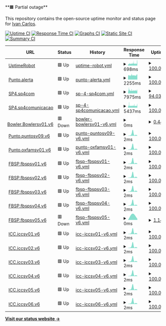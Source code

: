 <!-- # [📈 Live Status](https://monitor2.ivancarlos.com.br): --> <!--live status--> **🟧 Partial outage**

This repository contains the open-source uptime monitor and status page for [Ivan Carlos](https://ivancarlos.me).

[![Uptime CI](https://github.com/ivancarlos-me/Uptime-by-GitHub/workflows/Uptime%20CI/badge.svg)](https://github.com/ivancarlos-me/Uptime-by-GitHub/actions?query=workflow%3A%22Uptime+CI%22)
[![Response Time CI](https://github.com/ivancarlos-me/Uptime-by-GitHub/workflows/Response%20Time%20CI/badge.svg)](https://github.com/ivancarlos-me/Uptime-by-GitHub/actions?query=workflow%3A%22Response+Time+CI%22)
[![Graphs CI](https://github.com/ivancarlos-me/Uptime-by-GitHub/workflows/Graphs%20CI/badge.svg)](https://github.com/ivancarlos-me/Uptime-by-GitHub/actions?query=workflow%3A%22Graphs+CI%22)
[![Static Site CI](https://github.com/ivancarlos-me/Uptime-by-GitHub/workflows/Static%20Site%20CI/badge.svg)](https://github.com/ivancarlos-me/Uptime-by-GitHub/actions?query=workflow%3A%22Static+Site+CI%22)
[![Summary CI](https://github.com/ivancarlos-me/Uptime-by-GitHub/workflows/Summary%20CI/badge.svg)](https://github.com/ivancarlos-me/Uptime-by-GitHub/actions?query=workflow%3A%22Summary+CI%22)

<!--start: status pages-->
<!-- This summary is generated by Upptime (https://github.com/upptime/upptime) -->
<!-- Do not edit this manually, your changes will be overwritten -->
<!-- prettier-ignore -->
| URL | Status | History | Response Time | Uptime |
| --- | ------ | ------- | ------------- | ------ |
| <img alt="" src="https://icons.duckduckgo.com/ip3/uptimerobot.com.ico" height="13"> [UptimeRobot](https://uptimerobot.com) | 🟩 Up | [uptime-robot.yml](https://github.com/ivancarlos-me/Uptime-by-GitHub/commits/HEAD/history/uptime-robot.yml) | <details><summary><img alt="Response time graph" src="./graphs/uptime-robot/response-time-week.png" height="20"> 698ms</summary><br><a href="https://monitor2.ivancarlos.com.br/history/uptime-robot"><img alt="Response time 698" src="https://img.shields.io/endpoint?url=https%3A%2F%2Fraw.githubusercontent.com%2Fivancarlos-me%2FUptime-by-GitHub%2FHEAD%2Fapi%2Fuptime-robot%2Fresponse-time.json"></a><br><a href="https://monitor2.ivancarlos.com.br/history/uptime-robot"><img alt="24-hour response time 724" src="https://img.shields.io/endpoint?url=https%3A%2F%2Fraw.githubusercontent.com%2Fivancarlos-me%2FUptime-by-GitHub%2FHEAD%2Fapi%2Fuptime-robot%2Fresponse-time-day.json"></a><br><a href="https://monitor2.ivancarlos.com.br/history/uptime-robot"><img alt="7-day response time 698" src="https://img.shields.io/endpoint?url=https%3A%2F%2Fraw.githubusercontent.com%2Fivancarlos-me%2FUptime-by-GitHub%2FHEAD%2Fapi%2Fuptime-robot%2Fresponse-time-week.json"></a><br><a href="https://monitor2.ivancarlos.com.br/history/uptime-robot"><img alt="30-day response time 698" src="https://img.shields.io/endpoint?url=https%3A%2F%2Fraw.githubusercontent.com%2Fivancarlos-me%2FUptime-by-GitHub%2FHEAD%2Fapi%2Fuptime-robot%2Fresponse-time-month.json"></a><br><a href="https://monitor2.ivancarlos.com.br/history/uptime-robot"><img alt="1-year response time 698" src="https://img.shields.io/endpoint?url=https%3A%2F%2Fraw.githubusercontent.com%2Fivancarlos-me%2FUptime-by-GitHub%2FHEAD%2Fapi%2Fuptime-robot%2Fresponse-time-year.json"></a></details> | <details><summary><a href="https://monitor2.ivancarlos.com.br/history/uptime-robot">100.00%</a></summary><a href="https://monitor2.ivancarlos.com.br/history/uptime-robot"><img alt="All-time uptime 100.00%" src="https://img.shields.io/endpoint?url=https%3A%2F%2Fraw.githubusercontent.com%2Fivancarlos-me%2FUptime-by-GitHub%2FHEAD%2Fapi%2Fuptime-robot%2Fuptime.json"></a><br><a href="https://monitor2.ivancarlos.com.br/history/uptime-robot"><img alt="24-hour uptime 100.00%" src="https://img.shields.io/endpoint?url=https%3A%2F%2Fraw.githubusercontent.com%2Fivancarlos-me%2FUptime-by-GitHub%2FHEAD%2Fapi%2Fuptime-robot%2Fuptime-day.json"></a><br><a href="https://monitor2.ivancarlos.com.br/history/uptime-robot"><img alt="7-day uptime 100.00%" src="https://img.shields.io/endpoint?url=https%3A%2F%2Fraw.githubusercontent.com%2Fivancarlos-me%2FUptime-by-GitHub%2FHEAD%2Fapi%2Fuptime-robot%2Fuptime-week.json"></a><br><a href="https://monitor2.ivancarlos.com.br/history/uptime-robot"><img alt="30-day uptime 100.00%" src="https://img.shields.io/endpoint?url=https%3A%2F%2Fraw.githubusercontent.com%2Fivancarlos-me%2FUptime-by-GitHub%2FHEAD%2Fapi%2Fuptime-robot%2Fuptime-month.json"></a><br><a href="https://monitor2.ivancarlos.com.br/history/uptime-robot"><img alt="1-year uptime 100.00%" src="https://img.shields.io/endpoint?url=https%3A%2F%2Fraw.githubusercontent.com%2Fivancarlos-me%2FUptime-by-GitHub%2FHEAD%2Fapi%2Fuptime-robot%2Fuptime-year.json"></a></details>
| <img alt="" src="https://icons.duckduckgo.com/ip3/alerta.org.br.ico" height="13"> [Punto.alerta](https://alerta.org.br) | 🟩 Up | [punto-alerta.yml](https://github.com/ivancarlos-me/Uptime-by-GitHub/commits/HEAD/history/punto-alerta.yml) | <details><summary><img alt="Response time graph" src="./graphs/punto-alerta/response-time-week.png" height="20"> 2255ms</summary><br><a href="https://monitor2.ivancarlos.com.br/history/punto-alerta"><img alt="Response time 2255" src="https://img.shields.io/endpoint?url=https%3A%2F%2Fraw.githubusercontent.com%2Fivancarlos-me%2FUptime-by-GitHub%2FHEAD%2Fapi%2Fpunto-alerta%2Fresponse-time.json"></a><br><a href="https://monitor2.ivancarlos.com.br/history/punto-alerta"><img alt="24-hour response time 2260" src="https://img.shields.io/endpoint?url=https%3A%2F%2Fraw.githubusercontent.com%2Fivancarlos-me%2FUptime-by-GitHub%2FHEAD%2Fapi%2Fpunto-alerta%2Fresponse-time-day.json"></a><br><a href="https://monitor2.ivancarlos.com.br/history/punto-alerta"><img alt="7-day response time 2255" src="https://img.shields.io/endpoint?url=https%3A%2F%2Fraw.githubusercontent.com%2Fivancarlos-me%2FUptime-by-GitHub%2FHEAD%2Fapi%2Fpunto-alerta%2Fresponse-time-week.json"></a><br><a href="https://monitor2.ivancarlos.com.br/history/punto-alerta"><img alt="30-day response time 2255" src="https://img.shields.io/endpoint?url=https%3A%2F%2Fraw.githubusercontent.com%2Fivancarlos-me%2FUptime-by-GitHub%2FHEAD%2Fapi%2Fpunto-alerta%2Fresponse-time-month.json"></a><br><a href="https://monitor2.ivancarlos.com.br/history/punto-alerta"><img alt="1-year response time 2255" src="https://img.shields.io/endpoint?url=https%3A%2F%2Fraw.githubusercontent.com%2Fivancarlos-me%2FUptime-by-GitHub%2FHEAD%2Fapi%2Fpunto-alerta%2Fresponse-time-year.json"></a></details> | <details><summary><a href="https://monitor2.ivancarlos.com.br/history/punto-alerta">100.00%</a></summary><a href="https://monitor2.ivancarlos.com.br/history/punto-alerta"><img alt="All-time uptime 100.00%" src="https://img.shields.io/endpoint?url=https%3A%2F%2Fraw.githubusercontent.com%2Fivancarlos-me%2FUptime-by-GitHub%2FHEAD%2Fapi%2Fpunto-alerta%2Fuptime.json"></a><br><a href="https://monitor2.ivancarlos.com.br/history/punto-alerta"><img alt="24-hour uptime 100.00%" src="https://img.shields.io/endpoint?url=https%3A%2F%2Fraw.githubusercontent.com%2Fivancarlos-me%2FUptime-by-GitHub%2FHEAD%2Fapi%2Fpunto-alerta%2Fuptime-day.json"></a><br><a href="https://monitor2.ivancarlos.com.br/history/punto-alerta"><img alt="7-day uptime 100.00%" src="https://img.shields.io/endpoint?url=https%3A%2F%2Fraw.githubusercontent.com%2Fivancarlos-me%2FUptime-by-GitHub%2FHEAD%2Fapi%2Fpunto-alerta%2Fuptime-week.json"></a><br><a href="https://monitor2.ivancarlos.com.br/history/punto-alerta"><img alt="30-day uptime 100.00%" src="https://img.shields.io/endpoint?url=https%3A%2F%2Fraw.githubusercontent.com%2Fivancarlos-me%2FUptime-by-GitHub%2FHEAD%2Fapi%2Fpunto-alerta%2Fuptime-month.json"></a><br><a href="https://monitor2.ivancarlos.com.br/history/punto-alerta"><img alt="1-year uptime 100.00%" src="https://img.shields.io/endpoint?url=https%3A%2F%2Fraw.githubusercontent.com%2Fivancarlos-me%2FUptime-by-GitHub%2FHEAD%2Fapi%2Fpunto-alerta%2Fuptime-year.json"></a></details>
| <img alt="" src="https://icons.duckduckgo.com/ip3/sp4com.com.br.ico" height="13"> [SP4.sp4com](https://sp4com.com.br) | 🟩 Up | [sp-4-sp4com.yml](https://github.com/ivancarlos-me/Uptime-by-GitHub/commits/HEAD/history/sp-4-sp4com.yml) | <details><summary><img alt="Response time graph" src="./graphs/sp-4-sp4com/response-time-week.png" height="20"> 7975ms</summary><br><a href="https://monitor2.ivancarlos.com.br/history/sp-4-sp4com"><img alt="Response time 7975" src="https://img.shields.io/endpoint?url=https%3A%2F%2Fraw.githubusercontent.com%2Fivancarlos-me%2FUptime-by-GitHub%2FHEAD%2Fapi%2Fsp-4-sp4com%2Fresponse-time.json"></a><br><a href="https://monitor2.ivancarlos.com.br/history/sp-4-sp4com"><img alt="24-hour response time 7637" src="https://img.shields.io/endpoint?url=https%3A%2F%2Fraw.githubusercontent.com%2Fivancarlos-me%2FUptime-by-GitHub%2FHEAD%2Fapi%2Fsp-4-sp4com%2Fresponse-time-day.json"></a><br><a href="https://monitor2.ivancarlos.com.br/history/sp-4-sp4com"><img alt="7-day response time 7975" src="https://img.shields.io/endpoint?url=https%3A%2F%2Fraw.githubusercontent.com%2Fivancarlos-me%2FUptime-by-GitHub%2FHEAD%2Fapi%2Fsp-4-sp4com%2Fresponse-time-week.json"></a><br><a href="https://monitor2.ivancarlos.com.br/history/sp-4-sp4com"><img alt="30-day response time 7975" src="https://img.shields.io/endpoint?url=https%3A%2F%2Fraw.githubusercontent.com%2Fivancarlos-me%2FUptime-by-GitHub%2FHEAD%2Fapi%2Fsp-4-sp4com%2Fresponse-time-month.json"></a><br><a href="https://monitor2.ivancarlos.com.br/history/sp-4-sp4com"><img alt="1-year response time 7975" src="https://img.shields.io/endpoint?url=https%3A%2F%2Fraw.githubusercontent.com%2Fivancarlos-me%2FUptime-by-GitHub%2FHEAD%2Fapi%2Fsp-4-sp4com%2Fresponse-time-year.json"></a></details> | <details><summary><a href="https://monitor2.ivancarlos.com.br/history/sp-4-sp4com">94.03%</a></summary><a href="https://monitor2.ivancarlos.com.br/history/sp-4-sp4com"><img alt="All-time uptime 94.03%" src="https://img.shields.io/endpoint?url=https%3A%2F%2Fraw.githubusercontent.com%2Fivancarlos-me%2FUptime-by-GitHub%2FHEAD%2Fapi%2Fsp-4-sp4com%2Fuptime.json"></a><br><a href="https://monitor2.ivancarlos.com.br/history/sp-4-sp4com"><img alt="24-hour uptime 93.63%" src="https://img.shields.io/endpoint?url=https%3A%2F%2Fraw.githubusercontent.com%2Fivancarlos-me%2FUptime-by-GitHub%2FHEAD%2Fapi%2Fsp-4-sp4com%2Fuptime-day.json"></a><br><a href="https://monitor2.ivancarlos.com.br/history/sp-4-sp4com"><img alt="7-day uptime 94.03%" src="https://img.shields.io/endpoint?url=https%3A%2F%2Fraw.githubusercontent.com%2Fivancarlos-me%2FUptime-by-GitHub%2FHEAD%2Fapi%2Fsp-4-sp4com%2Fuptime-week.json"></a><br><a href="https://monitor2.ivancarlos.com.br/history/sp-4-sp4com"><img alt="30-day uptime 94.03%" src="https://img.shields.io/endpoint?url=https%3A%2F%2Fraw.githubusercontent.com%2Fivancarlos-me%2FUptime-by-GitHub%2FHEAD%2Fapi%2Fsp-4-sp4com%2Fuptime-month.json"></a><br><a href="https://monitor2.ivancarlos.com.br/history/sp-4-sp4com"><img alt="1-year uptime 94.03%" src="https://img.shields.io/endpoint?url=https%3A%2F%2Fraw.githubusercontent.com%2Fivancarlos-me%2FUptime-by-GitHub%2FHEAD%2Fapi%2Fsp-4-sp4com%2Fuptime-year.json"></a></details>
| <img alt="" src="https://icons.duckduckgo.com/ip3/sp4comunicacao.com.br.ico" height="13"> [SP4.sp4comunicacao](https://sp4comunicacao.com.br/en) | 🟩 Up | [sp-4-sp4comunicacao.yml](https://github.com/ivancarlos-me/Uptime-by-GitHub/commits/HEAD/history/sp-4-sp4comunicacao.yml) | <details><summary><img alt="Response time graph" src="./graphs/sp-4-sp4comunicacao/response-time-week.png" height="20"> 5437ms</summary><br><a href="https://monitor2.ivancarlos.com.br/history/sp-4-sp4comunicacao"><img alt="Response time 5437" src="https://img.shields.io/endpoint?url=https%3A%2F%2Fraw.githubusercontent.com%2Fivancarlos-me%2FUptime-by-GitHub%2FHEAD%2Fapi%2Fsp-4-sp4comunicacao%2Fresponse-time.json"></a><br><a href="https://monitor2.ivancarlos.com.br/history/sp-4-sp4comunicacao"><img alt="24-hour response time 5253" src="https://img.shields.io/endpoint?url=https%3A%2F%2Fraw.githubusercontent.com%2Fivancarlos-me%2FUptime-by-GitHub%2FHEAD%2Fapi%2Fsp-4-sp4comunicacao%2Fresponse-time-day.json"></a><br><a href="https://monitor2.ivancarlos.com.br/history/sp-4-sp4comunicacao"><img alt="7-day response time 5437" src="https://img.shields.io/endpoint?url=https%3A%2F%2Fraw.githubusercontent.com%2Fivancarlos-me%2FUptime-by-GitHub%2FHEAD%2Fapi%2Fsp-4-sp4comunicacao%2Fresponse-time-week.json"></a><br><a href="https://monitor2.ivancarlos.com.br/history/sp-4-sp4comunicacao"><img alt="30-day response time 5437" src="https://img.shields.io/endpoint?url=https%3A%2F%2Fraw.githubusercontent.com%2Fivancarlos-me%2FUptime-by-GitHub%2FHEAD%2Fapi%2Fsp-4-sp4comunicacao%2Fresponse-time-month.json"></a><br><a href="https://monitor2.ivancarlos.com.br/history/sp-4-sp4comunicacao"><img alt="1-year response time 5437" src="https://img.shields.io/endpoint?url=https%3A%2F%2Fraw.githubusercontent.com%2Fivancarlos-me%2FUptime-by-GitHub%2FHEAD%2Fapi%2Fsp-4-sp4comunicacao%2Fresponse-time-year.json"></a></details> | <details><summary><a href="https://monitor2.ivancarlos.com.br/history/sp-4-sp4comunicacao">100.00%</a></summary><a href="https://monitor2.ivancarlos.com.br/history/sp-4-sp4comunicacao"><img alt="All-time uptime 100.00%" src="https://img.shields.io/endpoint?url=https%3A%2F%2Fraw.githubusercontent.com%2Fivancarlos-me%2FUptime-by-GitHub%2FHEAD%2Fapi%2Fsp-4-sp4comunicacao%2Fuptime.json"></a><br><a href="https://monitor2.ivancarlos.com.br/history/sp-4-sp4comunicacao"><img alt="24-hour uptime 100.00%" src="https://img.shields.io/endpoint?url=https%3A%2F%2Fraw.githubusercontent.com%2Fivancarlos-me%2FUptime-by-GitHub%2FHEAD%2Fapi%2Fsp-4-sp4comunicacao%2Fuptime-day.json"></a><br><a href="https://monitor2.ivancarlos.com.br/history/sp-4-sp4comunicacao"><img alt="7-day uptime 100.00%" src="https://img.shields.io/endpoint?url=https%3A%2F%2Fraw.githubusercontent.com%2Fivancarlos-me%2FUptime-by-GitHub%2FHEAD%2Fapi%2Fsp-4-sp4comunicacao%2Fuptime-week.json"></a><br><a href="https://monitor2.ivancarlos.com.br/history/sp-4-sp4comunicacao"><img alt="30-day uptime 100.00%" src="https://img.shields.io/endpoint?url=https%3A%2F%2Fraw.githubusercontent.com%2Fivancarlos-me%2FUptime-by-GitHub%2FHEAD%2Fapi%2Fsp-4-sp4comunicacao%2Fuptime-month.json"></a><br><a href="https://monitor2.ivancarlos.com.br/history/sp-4-sp4comunicacao"><img alt="1-year uptime 100.00%" src="https://img.shields.io/endpoint?url=https%3A%2F%2Fraw.githubusercontent.com%2Fivancarlos-me%2FUptime-by-GitHub%2FHEAD%2Fapi%2Fsp-4-sp4comunicacao%2Fuptime-year.json"></a></details>
| <img alt="" src="https://icons.duckduckgo.com/ip3/null.ico" height="13"> [Bowler.Bowlersv01.v6](bowlersv01.bowler.com.br) | 🟥 Down | [bowler-bowlersv01-v6.yml](https://github.com/ivancarlos-me/Uptime-by-GitHub/commits/HEAD/history/bowler-bowlersv01-v6.yml) | <details><summary><img alt="Response time graph" src="./graphs/bowler-bowlersv01-v6/response-time-week.png" height="20"> 0ms</summary><br><a href="https://monitor2.ivancarlos.com.br/history/bowler-bowlersv01-v6"><img alt="Response time 0" src="https://img.shields.io/endpoint?url=https%3A%2F%2Fraw.githubusercontent.com%2Fivancarlos-me%2FUptime-by-GitHub%2FHEAD%2Fapi%2Fbowler-bowlersv01-v6%2Fresponse-time.json"></a><br><a href="https://monitor2.ivancarlos.com.br/history/bowler-bowlersv01-v6"><img alt="24-hour response time 0" src="https://img.shields.io/endpoint?url=https%3A%2F%2Fraw.githubusercontent.com%2Fivancarlos-me%2FUptime-by-GitHub%2FHEAD%2Fapi%2Fbowler-bowlersv01-v6%2Fresponse-time-day.json"></a><br><a href="https://monitor2.ivancarlos.com.br/history/bowler-bowlersv01-v6"><img alt="7-day response time 0" src="https://img.shields.io/endpoint?url=https%3A%2F%2Fraw.githubusercontent.com%2Fivancarlos-me%2FUptime-by-GitHub%2FHEAD%2Fapi%2Fbowler-bowlersv01-v6%2Fresponse-time-week.json"></a><br><a href="https://monitor2.ivancarlos.com.br/history/bowler-bowlersv01-v6"><img alt="30-day response time 0" src="https://img.shields.io/endpoint?url=https%3A%2F%2Fraw.githubusercontent.com%2Fivancarlos-me%2FUptime-by-GitHub%2FHEAD%2Fapi%2Fbowler-bowlersv01-v6%2Fresponse-time-month.json"></a><br><a href="https://monitor2.ivancarlos.com.br/history/bowler-bowlersv01-v6"><img alt="1-year response time 0" src="https://img.shields.io/endpoint?url=https%3A%2F%2Fraw.githubusercontent.com%2Fivancarlos-me%2FUptime-by-GitHub%2FHEAD%2Fapi%2Fbowler-bowlersv01-v6%2Fresponse-time-year.json"></a></details> | <details><summary><a href="https://monitor2.ivancarlos.com.br/history/bowler-bowlersv01-v6">0.44%</a></summary><a href="https://monitor2.ivancarlos.com.br/history/bowler-bowlersv01-v6"><img alt="All-time uptime 0.44%" src="https://img.shields.io/endpoint?url=https%3A%2F%2Fraw.githubusercontent.com%2Fivancarlos-me%2FUptime-by-GitHub%2FHEAD%2Fapi%2Fbowler-bowlersv01-v6%2Fuptime.json"></a><br><a href="https://monitor2.ivancarlos.com.br/history/bowler-bowlersv01-v6"><img alt="24-hour uptime 0.44%" src="https://img.shields.io/endpoint?url=https%3A%2F%2Fraw.githubusercontent.com%2Fivancarlos-me%2FUptime-by-GitHub%2FHEAD%2Fapi%2Fbowler-bowlersv01-v6%2Fuptime-day.json"></a><br><a href="https://monitor2.ivancarlos.com.br/history/bowler-bowlersv01-v6"><img alt="7-day uptime 0.44%" src="https://img.shields.io/endpoint?url=https%3A%2F%2Fraw.githubusercontent.com%2Fivancarlos-me%2FUptime-by-GitHub%2FHEAD%2Fapi%2Fbowler-bowlersv01-v6%2Fuptime-week.json"></a><br><a href="https://monitor2.ivancarlos.com.br/history/bowler-bowlersv01-v6"><img alt="30-day uptime 0.44%" src="https://img.shields.io/endpoint?url=https%3A%2F%2Fraw.githubusercontent.com%2Fivancarlos-me%2FUptime-by-GitHub%2FHEAD%2Fapi%2Fbowler-bowlersv01-v6%2Fuptime-month.json"></a><br><a href="https://monitor2.ivancarlos.com.br/history/bowler-bowlersv01-v6"><img alt="1-year uptime 0.44%" src="https://img.shields.io/endpoint?url=https%3A%2F%2Fraw.githubusercontent.com%2Fivancarlos-me%2FUptime-by-GitHub%2FHEAD%2Fapi%2Fbowler-bowlersv01-v6%2Fuptime-year.json"></a></details>
| <img alt="" src="https://icons.duckduckgo.com/ip3/null.ico" height="13"> [Punto.puntosv09.v6](puntosv09.puntocomunicacao.com.br) | 🟩 Up | [punto-puntosv09-v6.yml](https://github.com/ivancarlos-me/Uptime-by-GitHub/commits/HEAD/history/punto-puntosv09-v6.yml) | <details><summary><img alt="Response time graph" src="./graphs/punto-puntosv09-v6/response-time-week.png" height="20"> 2ms</summary><br><a href="https://monitor2.ivancarlos.com.br/history/punto-puntosv09-v6"><img alt="Response time 2" src="https://img.shields.io/endpoint?url=https%3A%2F%2Fraw.githubusercontent.com%2Fivancarlos-me%2FUptime-by-GitHub%2FHEAD%2Fapi%2Fpunto-puntosv09-v6%2Fresponse-time.json"></a><br><a href="https://monitor2.ivancarlos.com.br/history/punto-puntosv09-v6"><img alt="24-hour response time 2" src="https://img.shields.io/endpoint?url=https%3A%2F%2Fraw.githubusercontent.com%2Fivancarlos-me%2FUptime-by-GitHub%2FHEAD%2Fapi%2Fpunto-puntosv09-v6%2Fresponse-time-day.json"></a><br><a href="https://monitor2.ivancarlos.com.br/history/punto-puntosv09-v6"><img alt="7-day response time 2" src="https://img.shields.io/endpoint?url=https%3A%2F%2Fraw.githubusercontent.com%2Fivancarlos-me%2FUptime-by-GitHub%2FHEAD%2Fapi%2Fpunto-puntosv09-v6%2Fresponse-time-week.json"></a><br><a href="https://monitor2.ivancarlos.com.br/history/punto-puntosv09-v6"><img alt="30-day response time 2" src="https://img.shields.io/endpoint?url=https%3A%2F%2Fraw.githubusercontent.com%2Fivancarlos-me%2FUptime-by-GitHub%2FHEAD%2Fapi%2Fpunto-puntosv09-v6%2Fresponse-time-month.json"></a><br><a href="https://monitor2.ivancarlos.com.br/history/punto-puntosv09-v6"><img alt="1-year response time 2" src="https://img.shields.io/endpoint?url=https%3A%2F%2Fraw.githubusercontent.com%2Fivancarlos-me%2FUptime-by-GitHub%2FHEAD%2Fapi%2Fpunto-puntosv09-v6%2Fresponse-time-year.json"></a></details> | <details><summary><a href="https://monitor2.ivancarlos.com.br/history/punto-puntosv09-v6">100.00%</a></summary><a href="https://monitor2.ivancarlos.com.br/history/punto-puntosv09-v6"><img alt="All-time uptime 100.00%" src="https://img.shields.io/endpoint?url=https%3A%2F%2Fraw.githubusercontent.com%2Fivancarlos-me%2FUptime-by-GitHub%2FHEAD%2Fapi%2Fpunto-puntosv09-v6%2Fuptime.json"></a><br><a href="https://monitor2.ivancarlos.com.br/history/punto-puntosv09-v6"><img alt="24-hour uptime 100.00%" src="https://img.shields.io/endpoint?url=https%3A%2F%2Fraw.githubusercontent.com%2Fivancarlos-me%2FUptime-by-GitHub%2FHEAD%2Fapi%2Fpunto-puntosv09-v6%2Fuptime-day.json"></a><br><a href="https://monitor2.ivancarlos.com.br/history/punto-puntosv09-v6"><img alt="7-day uptime 100.00%" src="https://img.shields.io/endpoint?url=https%3A%2F%2Fraw.githubusercontent.com%2Fivancarlos-me%2FUptime-by-GitHub%2FHEAD%2Fapi%2Fpunto-puntosv09-v6%2Fuptime-week.json"></a><br><a href="https://monitor2.ivancarlos.com.br/history/punto-puntosv09-v6"><img alt="30-day uptime 100.00%" src="https://img.shields.io/endpoint?url=https%3A%2F%2Fraw.githubusercontent.com%2Fivancarlos-me%2FUptime-by-GitHub%2FHEAD%2Fapi%2Fpunto-puntosv09-v6%2Fuptime-month.json"></a><br><a href="https://monitor2.ivancarlos.com.br/history/punto-puntosv09-v6"><img alt="1-year uptime 100.00%" src="https://img.shields.io/endpoint?url=https%3A%2F%2Fraw.githubusercontent.com%2Fivancarlos-me%2FUptime-by-GitHub%2FHEAD%2Fapi%2Fpunto-puntosv09-v6%2Fuptime-year.json"></a></details>
| <img alt="" src="https://icons.duckduckgo.com/ip3/null.ico" height="13"> [Punto.oxfamsv01.v6](oxfamsv01.oxfam.org.br) | 🟩 Up | [punto-oxfamsv01-v6.yml](https://github.com/ivancarlos-me/Uptime-by-GitHub/commits/HEAD/history/punto-oxfamsv01-v6.yml) | <details><summary><img alt="Response time graph" src="./graphs/punto-oxfamsv01-v6/response-time-week.png" height="20"> 2ms</summary><br><a href="https://monitor2.ivancarlos.com.br/history/punto-oxfamsv01-v6"><img alt="Response time 2" src="https://img.shields.io/endpoint?url=https%3A%2F%2Fraw.githubusercontent.com%2Fivancarlos-me%2FUptime-by-GitHub%2FHEAD%2Fapi%2Fpunto-oxfamsv01-v6%2Fresponse-time.json"></a><br><a href="https://monitor2.ivancarlos.com.br/history/punto-oxfamsv01-v6"><img alt="24-hour response time 2" src="https://img.shields.io/endpoint?url=https%3A%2F%2Fraw.githubusercontent.com%2Fivancarlos-me%2FUptime-by-GitHub%2FHEAD%2Fapi%2Fpunto-oxfamsv01-v6%2Fresponse-time-day.json"></a><br><a href="https://monitor2.ivancarlos.com.br/history/punto-oxfamsv01-v6"><img alt="7-day response time 2" src="https://img.shields.io/endpoint?url=https%3A%2F%2Fraw.githubusercontent.com%2Fivancarlos-me%2FUptime-by-GitHub%2FHEAD%2Fapi%2Fpunto-oxfamsv01-v6%2Fresponse-time-week.json"></a><br><a href="https://monitor2.ivancarlos.com.br/history/punto-oxfamsv01-v6"><img alt="30-day response time 2" src="https://img.shields.io/endpoint?url=https%3A%2F%2Fraw.githubusercontent.com%2Fivancarlos-me%2FUptime-by-GitHub%2FHEAD%2Fapi%2Fpunto-oxfamsv01-v6%2Fresponse-time-month.json"></a><br><a href="https://monitor2.ivancarlos.com.br/history/punto-oxfamsv01-v6"><img alt="1-year response time 2" src="https://img.shields.io/endpoint?url=https%3A%2F%2Fraw.githubusercontent.com%2Fivancarlos-me%2FUptime-by-GitHub%2FHEAD%2Fapi%2Fpunto-oxfamsv01-v6%2Fresponse-time-year.json"></a></details> | <details><summary><a href="https://monitor2.ivancarlos.com.br/history/punto-oxfamsv01-v6">100.00%</a></summary><a href="https://monitor2.ivancarlos.com.br/history/punto-oxfamsv01-v6"><img alt="All-time uptime 100.00%" src="https://img.shields.io/endpoint?url=https%3A%2F%2Fraw.githubusercontent.com%2Fivancarlos-me%2FUptime-by-GitHub%2FHEAD%2Fapi%2Fpunto-oxfamsv01-v6%2Fuptime.json"></a><br><a href="https://monitor2.ivancarlos.com.br/history/punto-oxfamsv01-v6"><img alt="24-hour uptime 100.00%" src="https://img.shields.io/endpoint?url=https%3A%2F%2Fraw.githubusercontent.com%2Fivancarlos-me%2FUptime-by-GitHub%2FHEAD%2Fapi%2Fpunto-oxfamsv01-v6%2Fuptime-day.json"></a><br><a href="https://monitor2.ivancarlos.com.br/history/punto-oxfamsv01-v6"><img alt="7-day uptime 100.00%" src="https://img.shields.io/endpoint?url=https%3A%2F%2Fraw.githubusercontent.com%2Fivancarlos-me%2FUptime-by-GitHub%2FHEAD%2Fapi%2Fpunto-oxfamsv01-v6%2Fuptime-week.json"></a><br><a href="https://monitor2.ivancarlos.com.br/history/punto-oxfamsv01-v6"><img alt="30-day uptime 100.00%" src="https://img.shields.io/endpoint?url=https%3A%2F%2Fraw.githubusercontent.com%2Fivancarlos-me%2FUptime-by-GitHub%2FHEAD%2Fapi%2Fpunto-oxfamsv01-v6%2Fuptime-month.json"></a><br><a href="https://monitor2.ivancarlos.com.br/history/punto-oxfamsv01-v6"><img alt="1-year uptime 100.00%" src="https://img.shields.io/endpoint?url=https%3A%2F%2Fraw.githubusercontent.com%2Fivancarlos-me%2FUptime-by-GitHub%2FHEAD%2Fapi%2Fpunto-oxfamsv01-v6%2Fuptime-year.json"></a></details>
| <img alt="" src="https://icons.duckduckgo.com/ip3/null.ico" height="13"> [FBSP.fbspsv01.v6](fbspsv01.forumseguranca.org.br) | 🟩 Up | [fbsp-fbspsv01-v6.yml](https://github.com/ivancarlos-me/Uptime-by-GitHub/commits/HEAD/history/fbsp-fbspsv01-v6.yml) | <details><summary><img alt="Response time graph" src="./graphs/fbsp-fbspsv01-v6/response-time-week.png" height="20"> 2ms</summary><br><a href="https://monitor2.ivancarlos.com.br/history/fbsp-fbspsv01-v6"><img alt="Response time 2" src="https://img.shields.io/endpoint?url=https%3A%2F%2Fraw.githubusercontent.com%2Fivancarlos-me%2FUptime-by-GitHub%2FHEAD%2Fapi%2Ffbsp-fbspsv01-v6%2Fresponse-time.json"></a><br><a href="https://monitor2.ivancarlos.com.br/history/fbsp-fbspsv01-v6"><img alt="24-hour response time 2" src="https://img.shields.io/endpoint?url=https%3A%2F%2Fraw.githubusercontent.com%2Fivancarlos-me%2FUptime-by-GitHub%2FHEAD%2Fapi%2Ffbsp-fbspsv01-v6%2Fresponse-time-day.json"></a><br><a href="https://monitor2.ivancarlos.com.br/history/fbsp-fbspsv01-v6"><img alt="7-day response time 2" src="https://img.shields.io/endpoint?url=https%3A%2F%2Fraw.githubusercontent.com%2Fivancarlos-me%2FUptime-by-GitHub%2FHEAD%2Fapi%2Ffbsp-fbspsv01-v6%2Fresponse-time-week.json"></a><br><a href="https://monitor2.ivancarlos.com.br/history/fbsp-fbspsv01-v6"><img alt="30-day response time 2" src="https://img.shields.io/endpoint?url=https%3A%2F%2Fraw.githubusercontent.com%2Fivancarlos-me%2FUptime-by-GitHub%2FHEAD%2Fapi%2Ffbsp-fbspsv01-v6%2Fresponse-time-month.json"></a><br><a href="https://monitor2.ivancarlos.com.br/history/fbsp-fbspsv01-v6"><img alt="1-year response time 2" src="https://img.shields.io/endpoint?url=https%3A%2F%2Fraw.githubusercontent.com%2Fivancarlos-me%2FUptime-by-GitHub%2FHEAD%2Fapi%2Ffbsp-fbspsv01-v6%2Fresponse-time-year.json"></a></details> | <details><summary><a href="https://monitor2.ivancarlos.com.br/history/fbsp-fbspsv01-v6">100.00%</a></summary><a href="https://monitor2.ivancarlos.com.br/history/fbsp-fbspsv01-v6"><img alt="All-time uptime 100.00%" src="https://img.shields.io/endpoint?url=https%3A%2F%2Fraw.githubusercontent.com%2Fivancarlos-me%2FUptime-by-GitHub%2FHEAD%2Fapi%2Ffbsp-fbspsv01-v6%2Fuptime.json"></a><br><a href="https://monitor2.ivancarlos.com.br/history/fbsp-fbspsv01-v6"><img alt="24-hour uptime 100.00%" src="https://img.shields.io/endpoint?url=https%3A%2F%2Fraw.githubusercontent.com%2Fivancarlos-me%2FUptime-by-GitHub%2FHEAD%2Fapi%2Ffbsp-fbspsv01-v6%2Fuptime-day.json"></a><br><a href="https://monitor2.ivancarlos.com.br/history/fbsp-fbspsv01-v6"><img alt="7-day uptime 100.00%" src="https://img.shields.io/endpoint?url=https%3A%2F%2Fraw.githubusercontent.com%2Fivancarlos-me%2FUptime-by-GitHub%2FHEAD%2Fapi%2Ffbsp-fbspsv01-v6%2Fuptime-week.json"></a><br><a href="https://monitor2.ivancarlos.com.br/history/fbsp-fbspsv01-v6"><img alt="30-day uptime 100.00%" src="https://img.shields.io/endpoint?url=https%3A%2F%2Fraw.githubusercontent.com%2Fivancarlos-me%2FUptime-by-GitHub%2FHEAD%2Fapi%2Ffbsp-fbspsv01-v6%2Fuptime-month.json"></a><br><a href="https://monitor2.ivancarlos.com.br/history/fbsp-fbspsv01-v6"><img alt="1-year uptime 100.00%" src="https://img.shields.io/endpoint?url=https%3A%2F%2Fraw.githubusercontent.com%2Fivancarlos-me%2FUptime-by-GitHub%2FHEAD%2Fapi%2Ffbsp-fbspsv01-v6%2Fuptime-year.json"></a></details>
| <img alt="" src="https://icons.duckduckgo.com/ip3/null.ico" height="13"> [FBSP.fbspsv02.v6](fbspsv02.forumseguranca.org.br) | 🟩 Up | [fbsp-fbspsv02-v6.yml](https://github.com/ivancarlos-me/Uptime-by-GitHub/commits/HEAD/history/fbsp-fbspsv02-v6.yml) | <details><summary><img alt="Response time graph" src="./graphs/fbsp-fbspsv02-v6/response-time-week.png" height="20"> 2ms</summary><br><a href="https://monitor2.ivancarlos.com.br/history/fbsp-fbspsv02-v6"><img alt="Response time 2" src="https://img.shields.io/endpoint?url=https%3A%2F%2Fraw.githubusercontent.com%2Fivancarlos-me%2FUptime-by-GitHub%2FHEAD%2Fapi%2Ffbsp-fbspsv02-v6%2Fresponse-time.json"></a><br><a href="https://monitor2.ivancarlos.com.br/history/fbsp-fbspsv02-v6"><img alt="24-hour response time 2" src="https://img.shields.io/endpoint?url=https%3A%2F%2Fraw.githubusercontent.com%2Fivancarlos-me%2FUptime-by-GitHub%2FHEAD%2Fapi%2Ffbsp-fbspsv02-v6%2Fresponse-time-day.json"></a><br><a href="https://monitor2.ivancarlos.com.br/history/fbsp-fbspsv02-v6"><img alt="7-day response time 2" src="https://img.shields.io/endpoint?url=https%3A%2F%2Fraw.githubusercontent.com%2Fivancarlos-me%2FUptime-by-GitHub%2FHEAD%2Fapi%2Ffbsp-fbspsv02-v6%2Fresponse-time-week.json"></a><br><a href="https://monitor2.ivancarlos.com.br/history/fbsp-fbspsv02-v6"><img alt="30-day response time 2" src="https://img.shields.io/endpoint?url=https%3A%2F%2Fraw.githubusercontent.com%2Fivancarlos-me%2FUptime-by-GitHub%2FHEAD%2Fapi%2Ffbsp-fbspsv02-v6%2Fresponse-time-month.json"></a><br><a href="https://monitor2.ivancarlos.com.br/history/fbsp-fbspsv02-v6"><img alt="1-year response time 2" src="https://img.shields.io/endpoint?url=https%3A%2F%2Fraw.githubusercontent.com%2Fivancarlos-me%2FUptime-by-GitHub%2FHEAD%2Fapi%2Ffbsp-fbspsv02-v6%2Fresponse-time-year.json"></a></details> | <details><summary><a href="https://monitor2.ivancarlos.com.br/history/fbsp-fbspsv02-v6">100.00%</a></summary><a href="https://monitor2.ivancarlos.com.br/history/fbsp-fbspsv02-v6"><img alt="All-time uptime 100.00%" src="https://img.shields.io/endpoint?url=https%3A%2F%2Fraw.githubusercontent.com%2Fivancarlos-me%2FUptime-by-GitHub%2FHEAD%2Fapi%2Ffbsp-fbspsv02-v6%2Fuptime.json"></a><br><a href="https://monitor2.ivancarlos.com.br/history/fbsp-fbspsv02-v6"><img alt="24-hour uptime 100.00%" src="https://img.shields.io/endpoint?url=https%3A%2F%2Fraw.githubusercontent.com%2Fivancarlos-me%2FUptime-by-GitHub%2FHEAD%2Fapi%2Ffbsp-fbspsv02-v6%2Fuptime-day.json"></a><br><a href="https://monitor2.ivancarlos.com.br/history/fbsp-fbspsv02-v6"><img alt="7-day uptime 100.00%" src="https://img.shields.io/endpoint?url=https%3A%2F%2Fraw.githubusercontent.com%2Fivancarlos-me%2FUptime-by-GitHub%2FHEAD%2Fapi%2Ffbsp-fbspsv02-v6%2Fuptime-week.json"></a><br><a href="https://monitor2.ivancarlos.com.br/history/fbsp-fbspsv02-v6"><img alt="30-day uptime 100.00%" src="https://img.shields.io/endpoint?url=https%3A%2F%2Fraw.githubusercontent.com%2Fivancarlos-me%2FUptime-by-GitHub%2FHEAD%2Fapi%2Ffbsp-fbspsv02-v6%2Fuptime-month.json"></a><br><a href="https://monitor2.ivancarlos.com.br/history/fbsp-fbspsv02-v6"><img alt="1-year uptime 100.00%" src="https://img.shields.io/endpoint?url=https%3A%2F%2Fraw.githubusercontent.com%2Fivancarlos-me%2FUptime-by-GitHub%2FHEAD%2Fapi%2Ffbsp-fbspsv02-v6%2Fuptime-year.json"></a></details>
| <img alt="" src="https://icons.duckduckgo.com/ip3/null.ico" height="13"> [FBSP.fbspsv03.v6](fbspsv03.forumseguranca.org.br) | 🟩 Up | [fbsp-fbspsv03-v6.yml](https://github.com/ivancarlos-me/Uptime-by-GitHub/commits/HEAD/history/fbsp-fbspsv03-v6.yml) | <details><summary><img alt="Response time graph" src="./graphs/fbsp-fbspsv03-v6/response-time-week.png" height="20"> 2ms</summary><br><a href="https://monitor2.ivancarlos.com.br/history/fbsp-fbspsv03-v6"><img alt="Response time 2" src="https://img.shields.io/endpoint?url=https%3A%2F%2Fraw.githubusercontent.com%2Fivancarlos-me%2FUptime-by-GitHub%2FHEAD%2Fapi%2Ffbsp-fbspsv03-v6%2Fresponse-time.json"></a><br><a href="https://monitor2.ivancarlos.com.br/history/fbsp-fbspsv03-v6"><img alt="24-hour response time 2" src="https://img.shields.io/endpoint?url=https%3A%2F%2Fraw.githubusercontent.com%2Fivancarlos-me%2FUptime-by-GitHub%2FHEAD%2Fapi%2Ffbsp-fbspsv03-v6%2Fresponse-time-day.json"></a><br><a href="https://monitor2.ivancarlos.com.br/history/fbsp-fbspsv03-v6"><img alt="7-day response time 2" src="https://img.shields.io/endpoint?url=https%3A%2F%2Fraw.githubusercontent.com%2Fivancarlos-me%2FUptime-by-GitHub%2FHEAD%2Fapi%2Ffbsp-fbspsv03-v6%2Fresponse-time-week.json"></a><br><a href="https://monitor2.ivancarlos.com.br/history/fbsp-fbspsv03-v6"><img alt="30-day response time 2" src="https://img.shields.io/endpoint?url=https%3A%2F%2Fraw.githubusercontent.com%2Fivancarlos-me%2FUptime-by-GitHub%2FHEAD%2Fapi%2Ffbsp-fbspsv03-v6%2Fresponse-time-month.json"></a><br><a href="https://monitor2.ivancarlos.com.br/history/fbsp-fbspsv03-v6"><img alt="1-year response time 2" src="https://img.shields.io/endpoint?url=https%3A%2F%2Fraw.githubusercontent.com%2Fivancarlos-me%2FUptime-by-GitHub%2FHEAD%2Fapi%2Ffbsp-fbspsv03-v6%2Fresponse-time-year.json"></a></details> | <details><summary><a href="https://monitor2.ivancarlos.com.br/history/fbsp-fbspsv03-v6">100.00%</a></summary><a href="https://monitor2.ivancarlos.com.br/history/fbsp-fbspsv03-v6"><img alt="All-time uptime 100.00%" src="https://img.shields.io/endpoint?url=https%3A%2F%2Fraw.githubusercontent.com%2Fivancarlos-me%2FUptime-by-GitHub%2FHEAD%2Fapi%2Ffbsp-fbspsv03-v6%2Fuptime.json"></a><br><a href="https://monitor2.ivancarlos.com.br/history/fbsp-fbspsv03-v6"><img alt="24-hour uptime 100.00%" src="https://img.shields.io/endpoint?url=https%3A%2F%2Fraw.githubusercontent.com%2Fivancarlos-me%2FUptime-by-GitHub%2FHEAD%2Fapi%2Ffbsp-fbspsv03-v6%2Fuptime-day.json"></a><br><a href="https://monitor2.ivancarlos.com.br/history/fbsp-fbspsv03-v6"><img alt="7-day uptime 100.00%" src="https://img.shields.io/endpoint?url=https%3A%2F%2Fraw.githubusercontent.com%2Fivancarlos-me%2FUptime-by-GitHub%2FHEAD%2Fapi%2Ffbsp-fbspsv03-v6%2Fuptime-week.json"></a><br><a href="https://monitor2.ivancarlos.com.br/history/fbsp-fbspsv03-v6"><img alt="30-day uptime 100.00%" src="https://img.shields.io/endpoint?url=https%3A%2F%2Fraw.githubusercontent.com%2Fivancarlos-me%2FUptime-by-GitHub%2FHEAD%2Fapi%2Ffbsp-fbspsv03-v6%2Fuptime-month.json"></a><br><a href="https://monitor2.ivancarlos.com.br/history/fbsp-fbspsv03-v6"><img alt="1-year uptime 100.00%" src="https://img.shields.io/endpoint?url=https%3A%2F%2Fraw.githubusercontent.com%2Fivancarlos-me%2FUptime-by-GitHub%2FHEAD%2Fapi%2Ffbsp-fbspsv03-v6%2Fuptime-year.json"></a></details>
| <img alt="" src="https://icons.duckduckgo.com/ip3/null.ico" height="13"> [FBSP.fbspsv04.v6](fbspsv04.forumseguranca.org.br) | 🟩 Up | [fbsp-fbspsv04-v6.yml](https://github.com/ivancarlos-me/Uptime-by-GitHub/commits/HEAD/history/fbsp-fbspsv04-v6.yml) | <details><summary><img alt="Response time graph" src="./graphs/fbsp-fbspsv04-v6/response-time-week.png" height="20"> 2ms</summary><br><a href="https://monitor2.ivancarlos.com.br/history/fbsp-fbspsv04-v6"><img alt="Response time 2" src="https://img.shields.io/endpoint?url=https%3A%2F%2Fraw.githubusercontent.com%2Fivancarlos-me%2FUptime-by-GitHub%2FHEAD%2Fapi%2Ffbsp-fbspsv04-v6%2Fresponse-time.json"></a><br><a href="https://monitor2.ivancarlos.com.br/history/fbsp-fbspsv04-v6"><img alt="24-hour response time 2" src="https://img.shields.io/endpoint?url=https%3A%2F%2Fraw.githubusercontent.com%2Fivancarlos-me%2FUptime-by-GitHub%2FHEAD%2Fapi%2Ffbsp-fbspsv04-v6%2Fresponse-time-day.json"></a><br><a href="https://monitor2.ivancarlos.com.br/history/fbsp-fbspsv04-v6"><img alt="7-day response time 2" src="https://img.shields.io/endpoint?url=https%3A%2F%2Fraw.githubusercontent.com%2Fivancarlos-me%2FUptime-by-GitHub%2FHEAD%2Fapi%2Ffbsp-fbspsv04-v6%2Fresponse-time-week.json"></a><br><a href="https://monitor2.ivancarlos.com.br/history/fbsp-fbspsv04-v6"><img alt="30-day response time 2" src="https://img.shields.io/endpoint?url=https%3A%2F%2Fraw.githubusercontent.com%2Fivancarlos-me%2FUptime-by-GitHub%2FHEAD%2Fapi%2Ffbsp-fbspsv04-v6%2Fresponse-time-month.json"></a><br><a href="https://monitor2.ivancarlos.com.br/history/fbsp-fbspsv04-v6"><img alt="1-year response time 2" src="https://img.shields.io/endpoint?url=https%3A%2F%2Fraw.githubusercontent.com%2Fivancarlos-me%2FUptime-by-GitHub%2FHEAD%2Fapi%2Ffbsp-fbspsv04-v6%2Fresponse-time-year.json"></a></details> | <details><summary><a href="https://monitor2.ivancarlos.com.br/history/fbsp-fbspsv04-v6">100.00%</a></summary><a href="https://monitor2.ivancarlos.com.br/history/fbsp-fbspsv04-v6"><img alt="All-time uptime 100.00%" src="https://img.shields.io/endpoint?url=https%3A%2F%2Fraw.githubusercontent.com%2Fivancarlos-me%2FUptime-by-GitHub%2FHEAD%2Fapi%2Ffbsp-fbspsv04-v6%2Fuptime.json"></a><br><a href="https://monitor2.ivancarlos.com.br/history/fbsp-fbspsv04-v6"><img alt="24-hour uptime 100.00%" src="https://img.shields.io/endpoint?url=https%3A%2F%2Fraw.githubusercontent.com%2Fivancarlos-me%2FUptime-by-GitHub%2FHEAD%2Fapi%2Ffbsp-fbspsv04-v6%2Fuptime-day.json"></a><br><a href="https://monitor2.ivancarlos.com.br/history/fbsp-fbspsv04-v6"><img alt="7-day uptime 100.00%" src="https://img.shields.io/endpoint?url=https%3A%2F%2Fraw.githubusercontent.com%2Fivancarlos-me%2FUptime-by-GitHub%2FHEAD%2Fapi%2Ffbsp-fbspsv04-v6%2Fuptime-week.json"></a><br><a href="https://monitor2.ivancarlos.com.br/history/fbsp-fbspsv04-v6"><img alt="30-day uptime 100.00%" src="https://img.shields.io/endpoint?url=https%3A%2F%2Fraw.githubusercontent.com%2Fivancarlos-me%2FUptime-by-GitHub%2FHEAD%2Fapi%2Ffbsp-fbspsv04-v6%2Fuptime-month.json"></a><br><a href="https://monitor2.ivancarlos.com.br/history/fbsp-fbspsv04-v6"><img alt="1-year uptime 100.00%" src="https://img.shields.io/endpoint?url=https%3A%2F%2Fraw.githubusercontent.com%2Fivancarlos-me%2FUptime-by-GitHub%2FHEAD%2Fapi%2Ffbsp-fbspsv04-v6%2Fuptime-year.json"></a></details>
| <img alt="" src="https://icons.duckduckgo.com/ip3/null.ico" height="13"> [FBSP.fbspsv05.v6](fbspsv05.forumseguranca.org.br) | 🟥 Down | [fbsp-fbspsv05-v6.yml](https://github.com/ivancarlos-me/Uptime-by-GitHub/commits/HEAD/history/fbsp-fbspsv05-v6.yml) | <details><summary><img alt="Response time graph" src="./graphs/fbsp-fbspsv05-v6/response-time-week.png" height="20"> 0ms</summary><br><a href="https://monitor2.ivancarlos.com.br/history/fbsp-fbspsv05-v6"><img alt="Response time 0" src="https://img.shields.io/endpoint?url=https%3A%2F%2Fraw.githubusercontent.com%2Fivancarlos-me%2FUptime-by-GitHub%2FHEAD%2Fapi%2Ffbsp-fbspsv05-v6%2Fresponse-time.json"></a><br><a href="https://monitor2.ivancarlos.com.br/history/fbsp-fbspsv05-v6"><img alt="24-hour response time 0" src="https://img.shields.io/endpoint?url=https%3A%2F%2Fraw.githubusercontent.com%2Fivancarlos-me%2FUptime-by-GitHub%2FHEAD%2Fapi%2Ffbsp-fbspsv05-v6%2Fresponse-time-day.json"></a><br><a href="https://monitor2.ivancarlos.com.br/history/fbsp-fbspsv05-v6"><img alt="7-day response time 0" src="https://img.shields.io/endpoint?url=https%3A%2F%2Fraw.githubusercontent.com%2Fivancarlos-me%2FUptime-by-GitHub%2FHEAD%2Fapi%2Ffbsp-fbspsv05-v6%2Fresponse-time-week.json"></a><br><a href="https://monitor2.ivancarlos.com.br/history/fbsp-fbspsv05-v6"><img alt="30-day response time 0" src="https://img.shields.io/endpoint?url=https%3A%2F%2Fraw.githubusercontent.com%2Fivancarlos-me%2FUptime-by-GitHub%2FHEAD%2Fapi%2Ffbsp-fbspsv05-v6%2Fresponse-time-month.json"></a><br><a href="https://monitor2.ivancarlos.com.br/history/fbsp-fbspsv05-v6"><img alt="1-year response time 0" src="https://img.shields.io/endpoint?url=https%3A%2F%2Fraw.githubusercontent.com%2Fivancarlos-me%2FUptime-by-GitHub%2FHEAD%2Fapi%2Ffbsp-fbspsv05-v6%2Fresponse-time-year.json"></a></details> | <details><summary><a href="https://monitor2.ivancarlos.com.br/history/fbsp-fbspsv05-v6">1.14%</a></summary><a href="https://monitor2.ivancarlos.com.br/history/fbsp-fbspsv05-v6"><img alt="All-time uptime 1.14%" src="https://img.shields.io/endpoint?url=https%3A%2F%2Fraw.githubusercontent.com%2Fivancarlos-me%2FUptime-by-GitHub%2FHEAD%2Fapi%2Ffbsp-fbspsv05-v6%2Fuptime.json"></a><br><a href="https://monitor2.ivancarlos.com.br/history/fbsp-fbspsv05-v6"><img alt="24-hour uptime 1.14%" src="https://img.shields.io/endpoint?url=https%3A%2F%2Fraw.githubusercontent.com%2Fivancarlos-me%2FUptime-by-GitHub%2FHEAD%2Fapi%2Ffbsp-fbspsv05-v6%2Fuptime-day.json"></a><br><a href="https://monitor2.ivancarlos.com.br/history/fbsp-fbspsv05-v6"><img alt="7-day uptime 1.14%" src="https://img.shields.io/endpoint?url=https%3A%2F%2Fraw.githubusercontent.com%2Fivancarlos-me%2FUptime-by-GitHub%2FHEAD%2Fapi%2Ffbsp-fbspsv05-v6%2Fuptime-week.json"></a><br><a href="https://monitor2.ivancarlos.com.br/history/fbsp-fbspsv05-v6"><img alt="30-day uptime 1.14%" src="https://img.shields.io/endpoint?url=https%3A%2F%2Fraw.githubusercontent.com%2Fivancarlos-me%2FUptime-by-GitHub%2FHEAD%2Fapi%2Ffbsp-fbspsv05-v6%2Fuptime-month.json"></a><br><a href="https://monitor2.ivancarlos.com.br/history/fbsp-fbspsv05-v6"><img alt="1-year uptime 1.14%" src="https://img.shields.io/endpoint?url=https%3A%2F%2Fraw.githubusercontent.com%2Fivancarlos-me%2FUptime-by-GitHub%2FHEAD%2Fapi%2Ffbsp-fbspsv05-v6%2Fuptime-year.json"></a></details>
| <img alt="" src="https://icons.duckduckgo.com/ip3/null.ico" height="13"> [ICC.iccsv01.v6](iccsv01.ivancarlos.com.br) | 🟩 Up | [icc-iccsv01-v6.yml](https://github.com/ivancarlos-me/Uptime-by-GitHub/commits/HEAD/history/icc-iccsv01-v6.yml) | <details><summary><img alt="Response time graph" src="./graphs/icc-iccsv01-v6/response-time-week.png" height="20"> 2ms</summary><br><a href="https://monitor2.ivancarlos.com.br/history/icc-iccsv01-v6"><img alt="Response time 2" src="https://img.shields.io/endpoint?url=https%3A%2F%2Fraw.githubusercontent.com%2Fivancarlos-me%2FUptime-by-GitHub%2FHEAD%2Fapi%2Ficc-iccsv01-v6%2Fresponse-time.json"></a><br><a href="https://monitor2.ivancarlos.com.br/history/icc-iccsv01-v6"><img alt="24-hour response time 2" src="https://img.shields.io/endpoint?url=https%3A%2F%2Fraw.githubusercontent.com%2Fivancarlos-me%2FUptime-by-GitHub%2FHEAD%2Fapi%2Ficc-iccsv01-v6%2Fresponse-time-day.json"></a><br><a href="https://monitor2.ivancarlos.com.br/history/icc-iccsv01-v6"><img alt="7-day response time 2" src="https://img.shields.io/endpoint?url=https%3A%2F%2Fraw.githubusercontent.com%2Fivancarlos-me%2FUptime-by-GitHub%2FHEAD%2Fapi%2Ficc-iccsv01-v6%2Fresponse-time-week.json"></a><br><a href="https://monitor2.ivancarlos.com.br/history/icc-iccsv01-v6"><img alt="30-day response time 2" src="https://img.shields.io/endpoint?url=https%3A%2F%2Fraw.githubusercontent.com%2Fivancarlos-me%2FUptime-by-GitHub%2FHEAD%2Fapi%2Ficc-iccsv01-v6%2Fresponse-time-month.json"></a><br><a href="https://monitor2.ivancarlos.com.br/history/icc-iccsv01-v6"><img alt="1-year response time 2" src="https://img.shields.io/endpoint?url=https%3A%2F%2Fraw.githubusercontent.com%2Fivancarlos-me%2FUptime-by-GitHub%2FHEAD%2Fapi%2Ficc-iccsv01-v6%2Fresponse-time-year.json"></a></details> | <details><summary><a href="https://monitor2.ivancarlos.com.br/history/icc-iccsv01-v6">100.00%</a></summary><a href="https://monitor2.ivancarlos.com.br/history/icc-iccsv01-v6"><img alt="All-time uptime 100.00%" src="https://img.shields.io/endpoint?url=https%3A%2F%2Fraw.githubusercontent.com%2Fivancarlos-me%2FUptime-by-GitHub%2FHEAD%2Fapi%2Ficc-iccsv01-v6%2Fuptime.json"></a><br><a href="https://monitor2.ivancarlos.com.br/history/icc-iccsv01-v6"><img alt="24-hour uptime 100.00%" src="https://img.shields.io/endpoint?url=https%3A%2F%2Fraw.githubusercontent.com%2Fivancarlos-me%2FUptime-by-GitHub%2FHEAD%2Fapi%2Ficc-iccsv01-v6%2Fuptime-day.json"></a><br><a href="https://monitor2.ivancarlos.com.br/history/icc-iccsv01-v6"><img alt="7-day uptime 100.00%" src="https://img.shields.io/endpoint?url=https%3A%2F%2Fraw.githubusercontent.com%2Fivancarlos-me%2FUptime-by-GitHub%2FHEAD%2Fapi%2Ficc-iccsv01-v6%2Fuptime-week.json"></a><br><a href="https://monitor2.ivancarlos.com.br/history/icc-iccsv01-v6"><img alt="30-day uptime 100.00%" src="https://img.shields.io/endpoint?url=https%3A%2F%2Fraw.githubusercontent.com%2Fivancarlos-me%2FUptime-by-GitHub%2FHEAD%2Fapi%2Ficc-iccsv01-v6%2Fuptime-month.json"></a><br><a href="https://monitor2.ivancarlos.com.br/history/icc-iccsv01-v6"><img alt="1-year uptime 100.00%" src="https://img.shields.io/endpoint?url=https%3A%2F%2Fraw.githubusercontent.com%2Fivancarlos-me%2FUptime-by-GitHub%2FHEAD%2Fapi%2Ficc-iccsv01-v6%2Fuptime-year.json"></a></details>
| <img alt="" src="https://icons.duckduckgo.com/ip3/null.ico" height="13"> [ICC.iccsv02.v6](iccsv02.ivancarlos.com.br) | 🟩 Up | [icc-iccsv02-v6.yml](https://github.com/ivancarlos-me/Uptime-by-GitHub/commits/HEAD/history/icc-iccsv02-v6.yml) | <details><summary><img alt="Response time graph" src="./graphs/icc-iccsv02-v6/response-time-week.png" height="20"> 2ms</summary><br><a href="https://monitor2.ivancarlos.com.br/history/icc-iccsv02-v6"><img alt="Response time 2" src="https://img.shields.io/endpoint?url=https%3A%2F%2Fraw.githubusercontent.com%2Fivancarlos-me%2FUptime-by-GitHub%2FHEAD%2Fapi%2Ficc-iccsv02-v6%2Fresponse-time.json"></a><br><a href="https://monitor2.ivancarlos.com.br/history/icc-iccsv02-v6"><img alt="24-hour response time 2" src="https://img.shields.io/endpoint?url=https%3A%2F%2Fraw.githubusercontent.com%2Fivancarlos-me%2FUptime-by-GitHub%2FHEAD%2Fapi%2Ficc-iccsv02-v6%2Fresponse-time-day.json"></a><br><a href="https://monitor2.ivancarlos.com.br/history/icc-iccsv02-v6"><img alt="7-day response time 2" src="https://img.shields.io/endpoint?url=https%3A%2F%2Fraw.githubusercontent.com%2Fivancarlos-me%2FUptime-by-GitHub%2FHEAD%2Fapi%2Ficc-iccsv02-v6%2Fresponse-time-week.json"></a><br><a href="https://monitor2.ivancarlos.com.br/history/icc-iccsv02-v6"><img alt="30-day response time 2" src="https://img.shields.io/endpoint?url=https%3A%2F%2Fraw.githubusercontent.com%2Fivancarlos-me%2FUptime-by-GitHub%2FHEAD%2Fapi%2Ficc-iccsv02-v6%2Fresponse-time-month.json"></a><br><a href="https://monitor2.ivancarlos.com.br/history/icc-iccsv02-v6"><img alt="1-year response time 2" src="https://img.shields.io/endpoint?url=https%3A%2F%2Fraw.githubusercontent.com%2Fivancarlos-me%2FUptime-by-GitHub%2FHEAD%2Fapi%2Ficc-iccsv02-v6%2Fresponse-time-year.json"></a></details> | <details><summary><a href="https://monitor2.ivancarlos.com.br/history/icc-iccsv02-v6">100.00%</a></summary><a href="https://monitor2.ivancarlos.com.br/history/icc-iccsv02-v6"><img alt="All-time uptime 100.00%" src="https://img.shields.io/endpoint?url=https%3A%2F%2Fraw.githubusercontent.com%2Fivancarlos-me%2FUptime-by-GitHub%2FHEAD%2Fapi%2Ficc-iccsv02-v6%2Fuptime.json"></a><br><a href="https://monitor2.ivancarlos.com.br/history/icc-iccsv02-v6"><img alt="24-hour uptime 100.00%" src="https://img.shields.io/endpoint?url=https%3A%2F%2Fraw.githubusercontent.com%2Fivancarlos-me%2FUptime-by-GitHub%2FHEAD%2Fapi%2Ficc-iccsv02-v6%2Fuptime-day.json"></a><br><a href="https://monitor2.ivancarlos.com.br/history/icc-iccsv02-v6"><img alt="7-day uptime 100.00%" src="https://img.shields.io/endpoint?url=https%3A%2F%2Fraw.githubusercontent.com%2Fivancarlos-me%2FUptime-by-GitHub%2FHEAD%2Fapi%2Ficc-iccsv02-v6%2Fuptime-week.json"></a><br><a href="https://monitor2.ivancarlos.com.br/history/icc-iccsv02-v6"><img alt="30-day uptime 100.00%" src="https://img.shields.io/endpoint?url=https%3A%2F%2Fraw.githubusercontent.com%2Fivancarlos-me%2FUptime-by-GitHub%2FHEAD%2Fapi%2Ficc-iccsv02-v6%2Fuptime-month.json"></a><br><a href="https://monitor2.ivancarlos.com.br/history/icc-iccsv02-v6"><img alt="1-year uptime 100.00%" src="https://img.shields.io/endpoint?url=https%3A%2F%2Fraw.githubusercontent.com%2Fivancarlos-me%2FUptime-by-GitHub%2FHEAD%2Fapi%2Ficc-iccsv02-v6%2Fuptime-year.json"></a></details>
| <img alt="" src="https://icons.duckduckgo.com/ip3/null.ico" height="13"> [ICC.iccsv03.v6](iccsv03.ivancarlos.com.br) | 🟩 Up | [icc-iccsv03-v6.yml](https://github.com/ivancarlos-me/Uptime-by-GitHub/commits/HEAD/history/icc-iccsv03-v6.yml) | <details><summary><img alt="Response time graph" src="./graphs/icc-iccsv03-v6/response-time-week.png" height="20"> 2ms</summary><br><a href="https://monitor2.ivancarlos.com.br/history/icc-iccsv03-v6"><img alt="Response time 2" src="https://img.shields.io/endpoint?url=https%3A%2F%2Fraw.githubusercontent.com%2Fivancarlos-me%2FUptime-by-GitHub%2FHEAD%2Fapi%2Ficc-iccsv03-v6%2Fresponse-time.json"></a><br><a href="https://monitor2.ivancarlos.com.br/history/icc-iccsv03-v6"><img alt="24-hour response time 2" src="https://img.shields.io/endpoint?url=https%3A%2F%2Fraw.githubusercontent.com%2Fivancarlos-me%2FUptime-by-GitHub%2FHEAD%2Fapi%2Ficc-iccsv03-v6%2Fresponse-time-day.json"></a><br><a href="https://monitor2.ivancarlos.com.br/history/icc-iccsv03-v6"><img alt="7-day response time 2" src="https://img.shields.io/endpoint?url=https%3A%2F%2Fraw.githubusercontent.com%2Fivancarlos-me%2FUptime-by-GitHub%2FHEAD%2Fapi%2Ficc-iccsv03-v6%2Fresponse-time-week.json"></a><br><a href="https://monitor2.ivancarlos.com.br/history/icc-iccsv03-v6"><img alt="30-day response time 2" src="https://img.shields.io/endpoint?url=https%3A%2F%2Fraw.githubusercontent.com%2Fivancarlos-me%2FUptime-by-GitHub%2FHEAD%2Fapi%2Ficc-iccsv03-v6%2Fresponse-time-month.json"></a><br><a href="https://monitor2.ivancarlos.com.br/history/icc-iccsv03-v6"><img alt="1-year response time 2" src="https://img.shields.io/endpoint?url=https%3A%2F%2Fraw.githubusercontent.com%2Fivancarlos-me%2FUptime-by-GitHub%2FHEAD%2Fapi%2Ficc-iccsv03-v6%2Fresponse-time-year.json"></a></details> | <details><summary><a href="https://monitor2.ivancarlos.com.br/history/icc-iccsv03-v6">100.00%</a></summary><a href="https://monitor2.ivancarlos.com.br/history/icc-iccsv03-v6"><img alt="All-time uptime 100.00%" src="https://img.shields.io/endpoint?url=https%3A%2F%2Fraw.githubusercontent.com%2Fivancarlos-me%2FUptime-by-GitHub%2FHEAD%2Fapi%2Ficc-iccsv03-v6%2Fuptime.json"></a><br><a href="https://monitor2.ivancarlos.com.br/history/icc-iccsv03-v6"><img alt="24-hour uptime 100.00%" src="https://img.shields.io/endpoint?url=https%3A%2F%2Fraw.githubusercontent.com%2Fivancarlos-me%2FUptime-by-GitHub%2FHEAD%2Fapi%2Ficc-iccsv03-v6%2Fuptime-day.json"></a><br><a href="https://monitor2.ivancarlos.com.br/history/icc-iccsv03-v6"><img alt="7-day uptime 100.00%" src="https://img.shields.io/endpoint?url=https%3A%2F%2Fraw.githubusercontent.com%2Fivancarlos-me%2FUptime-by-GitHub%2FHEAD%2Fapi%2Ficc-iccsv03-v6%2Fuptime-week.json"></a><br><a href="https://monitor2.ivancarlos.com.br/history/icc-iccsv03-v6"><img alt="30-day uptime 100.00%" src="https://img.shields.io/endpoint?url=https%3A%2F%2Fraw.githubusercontent.com%2Fivancarlos-me%2FUptime-by-GitHub%2FHEAD%2Fapi%2Ficc-iccsv03-v6%2Fuptime-month.json"></a><br><a href="https://monitor2.ivancarlos.com.br/history/icc-iccsv03-v6"><img alt="1-year uptime 100.00%" src="https://img.shields.io/endpoint?url=https%3A%2F%2Fraw.githubusercontent.com%2Fivancarlos-me%2FUptime-by-GitHub%2FHEAD%2Fapi%2Ficc-iccsv03-v6%2Fuptime-year.json"></a></details>
| <img alt="" src="https://icons.duckduckgo.com/ip3/null.ico" height="13"> [ICC.iccsv04.v6](iccsv04.ivancarlos.com.br) | 🟩 Up | [icc-iccsv04-v6.yml](https://github.com/ivancarlos-me/Uptime-by-GitHub/commits/HEAD/history/icc-iccsv04-v6.yml) | <details><summary><img alt="Response time graph" src="./graphs/icc-iccsv04-v6/response-time-week.png" height="20"> 2ms</summary><br><a href="https://monitor2.ivancarlos.com.br/history/icc-iccsv04-v6"><img alt="Response time 2" src="https://img.shields.io/endpoint?url=https%3A%2F%2Fraw.githubusercontent.com%2Fivancarlos-me%2FUptime-by-GitHub%2FHEAD%2Fapi%2Ficc-iccsv04-v6%2Fresponse-time.json"></a><br><a href="https://monitor2.ivancarlos.com.br/history/icc-iccsv04-v6"><img alt="24-hour response time 2" src="https://img.shields.io/endpoint?url=https%3A%2F%2Fraw.githubusercontent.com%2Fivancarlos-me%2FUptime-by-GitHub%2FHEAD%2Fapi%2Ficc-iccsv04-v6%2Fresponse-time-day.json"></a><br><a href="https://monitor2.ivancarlos.com.br/history/icc-iccsv04-v6"><img alt="7-day response time 2" src="https://img.shields.io/endpoint?url=https%3A%2F%2Fraw.githubusercontent.com%2Fivancarlos-me%2FUptime-by-GitHub%2FHEAD%2Fapi%2Ficc-iccsv04-v6%2Fresponse-time-week.json"></a><br><a href="https://monitor2.ivancarlos.com.br/history/icc-iccsv04-v6"><img alt="30-day response time 2" src="https://img.shields.io/endpoint?url=https%3A%2F%2Fraw.githubusercontent.com%2Fivancarlos-me%2FUptime-by-GitHub%2FHEAD%2Fapi%2Ficc-iccsv04-v6%2Fresponse-time-month.json"></a><br><a href="https://monitor2.ivancarlos.com.br/history/icc-iccsv04-v6"><img alt="1-year response time 2" src="https://img.shields.io/endpoint?url=https%3A%2F%2Fraw.githubusercontent.com%2Fivancarlos-me%2FUptime-by-GitHub%2FHEAD%2Fapi%2Ficc-iccsv04-v6%2Fresponse-time-year.json"></a></details> | <details><summary><a href="https://monitor2.ivancarlos.com.br/history/icc-iccsv04-v6">100.00%</a></summary><a href="https://monitor2.ivancarlos.com.br/history/icc-iccsv04-v6"><img alt="All-time uptime 100.00%" src="https://img.shields.io/endpoint?url=https%3A%2F%2Fraw.githubusercontent.com%2Fivancarlos-me%2FUptime-by-GitHub%2FHEAD%2Fapi%2Ficc-iccsv04-v6%2Fuptime.json"></a><br><a href="https://monitor2.ivancarlos.com.br/history/icc-iccsv04-v6"><img alt="24-hour uptime 100.00%" src="https://img.shields.io/endpoint?url=https%3A%2F%2Fraw.githubusercontent.com%2Fivancarlos-me%2FUptime-by-GitHub%2FHEAD%2Fapi%2Ficc-iccsv04-v6%2Fuptime-day.json"></a><br><a href="https://monitor2.ivancarlos.com.br/history/icc-iccsv04-v6"><img alt="7-day uptime 100.00%" src="https://img.shields.io/endpoint?url=https%3A%2F%2Fraw.githubusercontent.com%2Fivancarlos-me%2FUptime-by-GitHub%2FHEAD%2Fapi%2Ficc-iccsv04-v6%2Fuptime-week.json"></a><br><a href="https://monitor2.ivancarlos.com.br/history/icc-iccsv04-v6"><img alt="30-day uptime 100.00%" src="https://img.shields.io/endpoint?url=https%3A%2F%2Fraw.githubusercontent.com%2Fivancarlos-me%2FUptime-by-GitHub%2FHEAD%2Fapi%2Ficc-iccsv04-v6%2Fuptime-month.json"></a><br><a href="https://monitor2.ivancarlos.com.br/history/icc-iccsv04-v6"><img alt="1-year uptime 100.00%" src="https://img.shields.io/endpoint?url=https%3A%2F%2Fraw.githubusercontent.com%2Fivancarlos-me%2FUptime-by-GitHub%2FHEAD%2Fapi%2Ficc-iccsv04-v6%2Fuptime-year.json"></a></details>
| <img alt="" src="https://icons.duckduckgo.com/ip3/null.ico" height="13"> [ICC.iccsv05.v6](iccsv05.ivancarlos.com.br) | 🟩 Up | [icc-iccsv05-v6.yml](https://github.com/ivancarlos-me/Uptime-by-GitHub/commits/HEAD/history/icc-iccsv05-v6.yml) | <details><summary><img alt="Response time graph" src="./graphs/icc-iccsv05-v6/response-time-week.png" height="20"> 2ms</summary><br><a href="https://monitor2.ivancarlos.com.br/history/icc-iccsv05-v6"><img alt="Response time 2" src="https://img.shields.io/endpoint?url=https%3A%2F%2Fraw.githubusercontent.com%2Fivancarlos-me%2FUptime-by-GitHub%2FHEAD%2Fapi%2Ficc-iccsv05-v6%2Fresponse-time.json"></a><br><a href="https://monitor2.ivancarlos.com.br/history/icc-iccsv05-v6"><img alt="24-hour response time 2" src="https://img.shields.io/endpoint?url=https%3A%2F%2Fraw.githubusercontent.com%2Fivancarlos-me%2FUptime-by-GitHub%2FHEAD%2Fapi%2Ficc-iccsv05-v6%2Fresponse-time-day.json"></a><br><a href="https://monitor2.ivancarlos.com.br/history/icc-iccsv05-v6"><img alt="7-day response time 2" src="https://img.shields.io/endpoint?url=https%3A%2F%2Fraw.githubusercontent.com%2Fivancarlos-me%2FUptime-by-GitHub%2FHEAD%2Fapi%2Ficc-iccsv05-v6%2Fresponse-time-week.json"></a><br><a href="https://monitor2.ivancarlos.com.br/history/icc-iccsv05-v6"><img alt="30-day response time 2" src="https://img.shields.io/endpoint?url=https%3A%2F%2Fraw.githubusercontent.com%2Fivancarlos-me%2FUptime-by-GitHub%2FHEAD%2Fapi%2Ficc-iccsv05-v6%2Fresponse-time-month.json"></a><br><a href="https://monitor2.ivancarlos.com.br/history/icc-iccsv05-v6"><img alt="1-year response time 2" src="https://img.shields.io/endpoint?url=https%3A%2F%2Fraw.githubusercontent.com%2Fivancarlos-me%2FUptime-by-GitHub%2FHEAD%2Fapi%2Ficc-iccsv05-v6%2Fresponse-time-year.json"></a></details> | <details><summary><a href="https://monitor2.ivancarlos.com.br/history/icc-iccsv05-v6">100.00%</a></summary><a href="https://monitor2.ivancarlos.com.br/history/icc-iccsv05-v6"><img alt="All-time uptime 100.00%" src="https://img.shields.io/endpoint?url=https%3A%2F%2Fraw.githubusercontent.com%2Fivancarlos-me%2FUptime-by-GitHub%2FHEAD%2Fapi%2Ficc-iccsv05-v6%2Fuptime.json"></a><br><a href="https://monitor2.ivancarlos.com.br/history/icc-iccsv05-v6"><img alt="24-hour uptime 100.00%" src="https://img.shields.io/endpoint?url=https%3A%2F%2Fraw.githubusercontent.com%2Fivancarlos-me%2FUptime-by-GitHub%2FHEAD%2Fapi%2Ficc-iccsv05-v6%2Fuptime-day.json"></a><br><a href="https://monitor2.ivancarlos.com.br/history/icc-iccsv05-v6"><img alt="7-day uptime 100.00%" src="https://img.shields.io/endpoint?url=https%3A%2F%2Fraw.githubusercontent.com%2Fivancarlos-me%2FUptime-by-GitHub%2FHEAD%2Fapi%2Ficc-iccsv05-v6%2Fuptime-week.json"></a><br><a href="https://monitor2.ivancarlos.com.br/history/icc-iccsv05-v6"><img alt="30-day uptime 100.00%" src="https://img.shields.io/endpoint?url=https%3A%2F%2Fraw.githubusercontent.com%2Fivancarlos-me%2FUptime-by-GitHub%2FHEAD%2Fapi%2Ficc-iccsv05-v6%2Fuptime-month.json"></a><br><a href="https://monitor2.ivancarlos.com.br/history/icc-iccsv05-v6"><img alt="1-year uptime 100.00%" src="https://img.shields.io/endpoint?url=https%3A%2F%2Fraw.githubusercontent.com%2Fivancarlos-me%2FUptime-by-GitHub%2FHEAD%2Fapi%2Ficc-iccsv05-v6%2Fuptime-year.json"></a></details>
| <img alt="" src="https://icons.duckduckgo.com/ip3/null.ico" height="13"> [ICC.iccsv06.v6](iccsv06.ivancarlos.com.br) | 🟩 Up | [icc-iccsv06-v6.yml](https://github.com/ivancarlos-me/Uptime-by-GitHub/commits/HEAD/history/icc-iccsv06-v6.yml) | <details><summary><img alt="Response time graph" src="./graphs/icc-iccsv06-v6/response-time-week.png" height="20"> 2ms</summary><br><a href="https://monitor2.ivancarlos.com.br/history/icc-iccsv06-v6"><img alt="Response time 2" src="https://img.shields.io/endpoint?url=https%3A%2F%2Fraw.githubusercontent.com%2Fivancarlos-me%2FUptime-by-GitHub%2FHEAD%2Fapi%2Ficc-iccsv06-v6%2Fresponse-time.json"></a><br><a href="https://monitor2.ivancarlos.com.br/history/icc-iccsv06-v6"><img alt="24-hour response time 2" src="https://img.shields.io/endpoint?url=https%3A%2F%2Fraw.githubusercontent.com%2Fivancarlos-me%2FUptime-by-GitHub%2FHEAD%2Fapi%2Ficc-iccsv06-v6%2Fresponse-time-day.json"></a><br><a href="https://monitor2.ivancarlos.com.br/history/icc-iccsv06-v6"><img alt="7-day response time 2" src="https://img.shields.io/endpoint?url=https%3A%2F%2Fraw.githubusercontent.com%2Fivancarlos-me%2FUptime-by-GitHub%2FHEAD%2Fapi%2Ficc-iccsv06-v6%2Fresponse-time-week.json"></a><br><a href="https://monitor2.ivancarlos.com.br/history/icc-iccsv06-v6"><img alt="30-day response time 2" src="https://img.shields.io/endpoint?url=https%3A%2F%2Fraw.githubusercontent.com%2Fivancarlos-me%2FUptime-by-GitHub%2FHEAD%2Fapi%2Ficc-iccsv06-v6%2Fresponse-time-month.json"></a><br><a href="https://monitor2.ivancarlos.com.br/history/icc-iccsv06-v6"><img alt="1-year response time 2" src="https://img.shields.io/endpoint?url=https%3A%2F%2Fraw.githubusercontent.com%2Fivancarlos-me%2FUptime-by-GitHub%2FHEAD%2Fapi%2Ficc-iccsv06-v6%2Fresponse-time-year.json"></a></details> | <details><summary><a href="https://monitor2.ivancarlos.com.br/history/icc-iccsv06-v6">100.00%</a></summary><a href="https://monitor2.ivancarlos.com.br/history/icc-iccsv06-v6"><img alt="All-time uptime 100.00%" src="https://img.shields.io/endpoint?url=https%3A%2F%2Fraw.githubusercontent.com%2Fivancarlos-me%2FUptime-by-GitHub%2FHEAD%2Fapi%2Ficc-iccsv06-v6%2Fuptime.json"></a><br><a href="https://monitor2.ivancarlos.com.br/history/icc-iccsv06-v6"><img alt="24-hour uptime 100.00%" src="https://img.shields.io/endpoint?url=https%3A%2F%2Fraw.githubusercontent.com%2Fivancarlos-me%2FUptime-by-GitHub%2FHEAD%2Fapi%2Ficc-iccsv06-v6%2Fuptime-day.json"></a><br><a href="https://monitor2.ivancarlos.com.br/history/icc-iccsv06-v6"><img alt="7-day uptime 100.00%" src="https://img.shields.io/endpoint?url=https%3A%2F%2Fraw.githubusercontent.com%2Fivancarlos-me%2FUptime-by-GitHub%2FHEAD%2Fapi%2Ficc-iccsv06-v6%2Fuptime-week.json"></a><br><a href="https://monitor2.ivancarlos.com.br/history/icc-iccsv06-v6"><img alt="30-day uptime 100.00%" src="https://img.shields.io/endpoint?url=https%3A%2F%2Fraw.githubusercontent.com%2Fivancarlos-me%2FUptime-by-GitHub%2FHEAD%2Fapi%2Ficc-iccsv06-v6%2Fuptime-month.json"></a><br><a href="https://monitor2.ivancarlos.com.br/history/icc-iccsv06-v6"><img alt="1-year uptime 100.00%" src="https://img.shields.io/endpoint?url=https%3A%2F%2Fraw.githubusercontent.com%2Fivancarlos-me%2FUptime-by-GitHub%2FHEAD%2Fapi%2Ficc-iccsv06-v6%2Fuptime-year.json"></a></details>

<!--end: status pages-->

[**Visit our status website →**](https://monitor2.ivancarlos.com.br)
